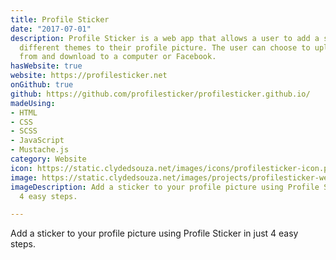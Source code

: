 ```yaml
---
title: Profile Sticker
date: "2017-07-01"
description: Profile Sticker is a web app that allows a user to add a sticker from
  different themes to their profile picture. The user can choose to upload a picture
  from and download to a computer or Facebook.
hasWebsite: true
website: https://profilesticker.net
onGithub: true
github: https://github.com/profilesticker/profilesticker.github.io/
madeUsing:
- HTML
- CSS
- SCSS
- JavaScript
- Mustache.js
category: Website
icon: https://static.clydedsouza.net/images/icons/profilesticker-icon.png
image: https://static.clydedsouza.net/images/projects/profilesticker-website.png
imageDescription: Add a sticker to your profile picture using Profile Sticker in just
  4 easy steps.

---
```


Add a sticker to your profile picture using Profile Sticker in just 4 easy steps.

